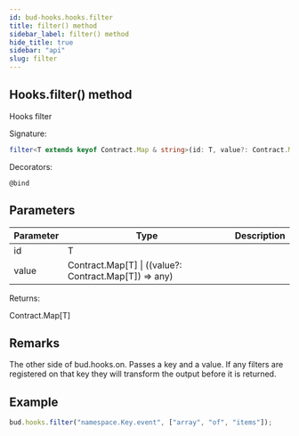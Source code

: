 ```yaml
---
id: bud-hooks.hooks.filter
title: filter() method
sidebar_label: filter() method
hide_title: true
sidebar: "api"
slug: filter
---
```


## Hooks.filter() method

Hooks filter

Signature:

```typescript
filter<T extends keyof Contract.Map & string>(id: T, value?: Contract.Map[T] | ((value?: Contract.Map[T]) => any)): Contract.Map[T];
```

Decorators:

`@bind`

## Parameters

| Parameter | Type                                                             | Description |
| --------- | ---------------------------------------------------------------- | ----------- |
| id        | T                                                                |             |
| value     | Contract.Map\[T\] &#124; ((value?: Contract.Map\[T\]) =&gt; any) |             |

Returns:

Contract.Map\[T\]

## Remarks

The other side of bud.hooks.on. Passes a key and a value. If any filters are registered on that key they will transform the output before it is returned.

## Example

```js
bud.hooks.filter("namespace.Key.event", ["array", "of", "items"]);
```
